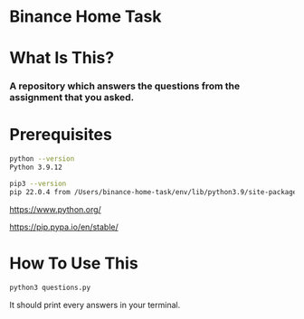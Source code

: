# Binance Home Task

# What Is This?

### A repository which answers the questions from the assignment that you asked.

# Prerequisites

```bash
python --version
Python 3.9.12

pip3 --version
pip 22.0.4 from /Users/binance-home-task/env/lib/python3.9/site-packages/pip (python 3.9)
```

https://www.python.org/

https://pip.pypa.io/en/stable/

# How To Use This

```bash
python3 questions.py
```

It should print every answers in your terminal.
